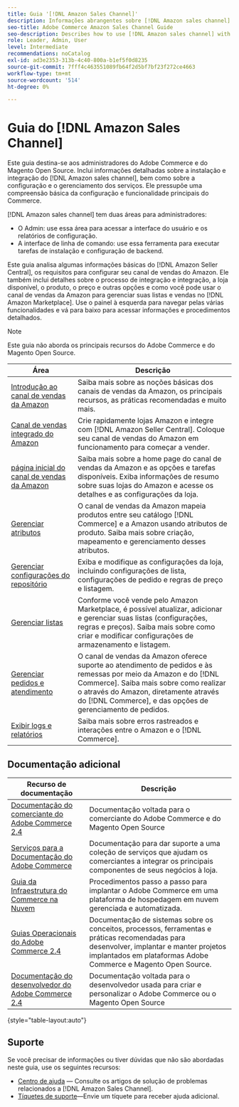 ```yaml
---
title: Guia '[!DNL Amazon Sales Channel]'
description: Informações abrangentes sobre [!DNL Amazon sales channel] administradores do Adobe Commerce e do Magento Open Source, incluindo instalação e integração
seo-title: Adobe Commerce Amazon Sales Channel Guide
seo-description: Describes how to use [!DNL Amazon sales channel] with Adobe Commerce or Magento Open Source.
role: Leader, Admin, User
level: Intermediate
recommendations: noCatalog
exl-id: ad3e2353-313b-4c40-800a-b1ef5f0d8235
source-git-commit: 7fff4c463551089fb64f2d5bf7bf23f272ce4663
workflow-type: tm+mt
source-wordcount: '514'
ht-degree: 0%

---
```


# Guia do [!DNL Amazon Sales Channel]

Este guia destina-se aos administradores do Adobe Commerce e do Magento Open Source. Inclui informações detalhadas sobre a instalação e integração do [!DNL Amazon sales channel], bem como sobre a configuração e o gerenciamento dos serviços. Ele pressupõe uma compreensão básica da configuração e funcionalidade principais do Commerce.

[!DNL Amazon sales channel] tem duas áreas para administradores:

* O Admin: use essa área para acessar a interface do usuário e os relatórios de configuração.
* A interface de linha de comando: use essa ferramenta para executar tarefas de instalação e configuração de backend.

Este guia analisa algumas informações básicas do [!DNL Amazon Seller Central], os requisitos para configurar seu canal de vendas do Amazon. Ele também inclui detalhes sobre o processo de integração e integração, a loja disponível, o produto, o preço e outras opções e como você pode usar o canal de vendas da Amazon para gerenciar suas listas e vendas no [!DNL Amazon Marketplace]. Use o painel à esquerda para navegar pelas várias funcionalidades e vá para baixo para acessar informações e procedimentos detalhados.

>[!NOTE]
>
>Este guia não aborda os principais recursos do Adobe Commerce e do Magento Open Source.

| Área | Descrição |
|-------------------------------------------------------------|---------------------------------------------------------------------------------------------------------------------------------------------------------------------------------------------------------------|
| [Introdução ao canal de vendas da Amazon](./overview.md) | Saiba mais sobre as noções básicas dos canais de vendas da Amazon, os principais recursos, as práticas recomendadas e muito mais. |
| [Canal de vendas integrado do Amazon](./amazon-onboarding-home.md) | Crie rapidamente lojas Amazon e integre com [!DNL Amazon Seller Central]. Coloque seu canal de vendas do Amazon em funcionamento para começar a vender. |
| [página inicial do canal de vendas da Amazon](./amazon-sales-channel-home.md) | Saiba mais sobre a home page do canal de vendas da Amazon e as opções e tarefas disponíveis. Exiba informações de resumo sobre suas lojas do Amazon e acesse os detalhes e as configurações da loja. |
| [Gerenciar atributos](./attributes-view.md) | O canal de vendas da Amazon mapeia produtos entre seu catálogo [!DNL Commerce] e a Amazon usando atributos de produto. Saiba mais sobre criação, mapeamento e gerenciamento desses atributos. |
| [Gerenciar configurações do repositório](./ob-store-review.md) | Exiba e modifique as configurações da loja, incluindo configurações de lista, configurações de pedido e regras de preço e listagem. |
| [Gerenciar listas](./managing-product-listings.md) | Conforme você vende pelo Amazon Marketplace, é possível atualizar, adicionar e gerenciar suas listas (configurações, regras e preços). Saiba mais sobre como criar e modificar configurações de armazenamento e listagem. |
| [Gerenciar pedidos e atendimento](./managing-orders.md) | O canal de vendas da Amazon oferece suporte ao atendimento de pedidos e às remessas por meio da Amazon e do [!DNL Commerce]. Saiba mais sobre como realizar o através do Amazon, diretamente através do [!DNL Commerce], e das opções de gerenciamento de pedidos. |
| [Exibir logs e relatórios](./amazon-logs-reports.md) | Saiba mais sobre erros rastreados e interações entre o Amazon e o [!DNL Commerce]. |

## Documentação adicional

| Recurso de documentação | Descrição |
|---------------------------------------------------------------------------------------------------------------------------------------|----------------------------------------------------------------------------------------------------------------------------------------------------------------------------------------|
| [Documentação do comerciante do Adobe Commerce 2.4](https://experienceleague.adobe.com/docs/commerce-admin/user-guides/home.html) | Documentação voltada para o comerciante do Adobe Commerce e do Magento Open Source |
| [Serviços para a Documentação do Adobe Commerce](https://experienceleague.adobe.com/docs/commerce-merchant-services/user-guides/home.html) | Documentação para dar suporte a uma coleção de serviços que ajudam os comerciantes a integrar os principais componentes de seus negócios à loja. |
| [Guia da Infraestrutura do Commerce na Nuvem](https://experienceleague.adobe.com/docs/commerce-cloud-service/user-guide/overview.html) | Procedimentos passo a passo para implantar o Adobe Commerce em uma plataforma de hospedagem em nuvem gerenciada e automatizada. |
| [Guias Operacionais do Adobe Commerce 2.4](https://experienceleague.adobe.com/docs/commerce-operations/operational-guides/home.html) | Documentação de sistemas sobre os conceitos, processos, ferramentas e práticas recomendadas para desenvolver, implantar e manter projetos implantados em plataformas Adobe Commerce e Magento Open Source. |
| [Documentação do desenvolvedor do Adobe Commerce 2.4](https://developer.adobe.com/commerce/docs) | Documentação voltada para o desenvolvedor usada para criar e personalizar o Adobe Commerce ou o Magento Open Source |

{style="table-layout:auto"}

## Suporte

Se você precisar de informações ou tiver dúvidas que não são abordadas neste guia, use os seguintes recursos:

* [Centro de ajuda](https://support.magento.com/hc/en-us) — Consulte os artigos de solução de problemas relacionados a [!DNL Amazon Sales Channel].
* [Tíquetes de suporte](https://support.magento.com/hc/en-us/articles/360000913794#submit-ticket)—Envie um tíquete para receber ajuda adicional.
